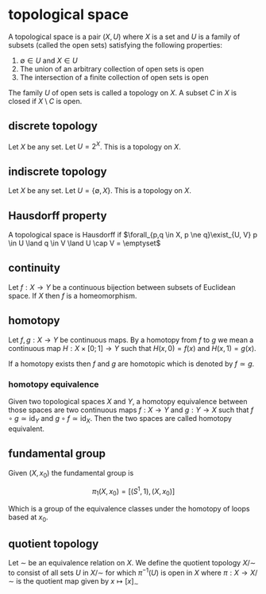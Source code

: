 # topological space

A topological space is a pair $(X, U)$ where $X$ is a set and $U$ is a family of subsets (called the open sets) satisfying the following properties:

1. $\emptyset \in U$ and $X \in U$
2. The union of an arbitrary collection of open sets is open
3. The intersection of a finite collection of open sets is open

The family $U$ of open sets is called a topology on $X$. A subset $C$ in $X$ is closed if $X \setminus C$ is open.

## discrete topology

Let $X$ be any set. Let $U = 2^X$. This is a topology on $X$.

## indiscrete topology

Let $X$ be any set. Let $U = \{\emptyset, X\}$. This is a topology on $X$.

## Hausdorff property

A topological space is Hausdorff if $\forall_{p,q \in X, p \ne q}\exist_{U, V} p \in U \land q \in V \land U \cap V = \emptyset$

## continuity

Let $f: X \to Y$ be a continuous bijection between subsets of Euclidean space. If $X$ then $f$ is a homeomorphism.

## homotopy

Let $f,g : X \to Y$ be continuous maps. By a homotopy from $f$ to $g$ we mean a continuous map $H : X \times [0; 1] \to Y$ such that $H(x, 0) = f(x)$ and $H(x, 1) = g(x)$.

If a homotopy exists then $f$ and $g$ are homotopic which is denoted by $f \simeq g$.

### homotopy equivalence

Given two topological spaces $X$ and $Y$, a homotopy equivalence between those spaces are two continuous maps $f: X \to Y$ and $g: Y \to X$ such that $f \circ g \simeq \text{id}_Y$ and $g \circ f \simeq \text{id}_X$. Then the two spaces are called homotopy equivalent.

## fundamental group

Given $(X, x_0)$ the fundamental group is

$$
\pi_1(X, x_0) = [(S^1, 1), (X, x_0)]
$$

Which is a group of the equivalence classes under the homotopy of loops based at $x_0$.

## quotient topology

Let $\sim$ be an equivalence relation on $X$. We define the quotient topology $X / \sim$ to consist of all sets $U$ in $X / \sim$ for which $\pi^{-1}(U)$ is open in $X$ where $\pi : X \to X/\sim$ is the quotient map given by $x \mapsto [x]_\sim$
